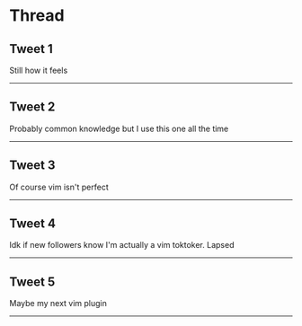 # Thread

## Tweet 1

Still how it feels

---

## Tweet 2

Probably common knowledge but I use this one all the time

---

## Tweet 3

Of course vim isn't perfect

---

## Tweet 4

Idk if new followers know I'm actually a vim toktoker. Lapsed

---

## Tweet 5

Maybe my next vim plugin

---

